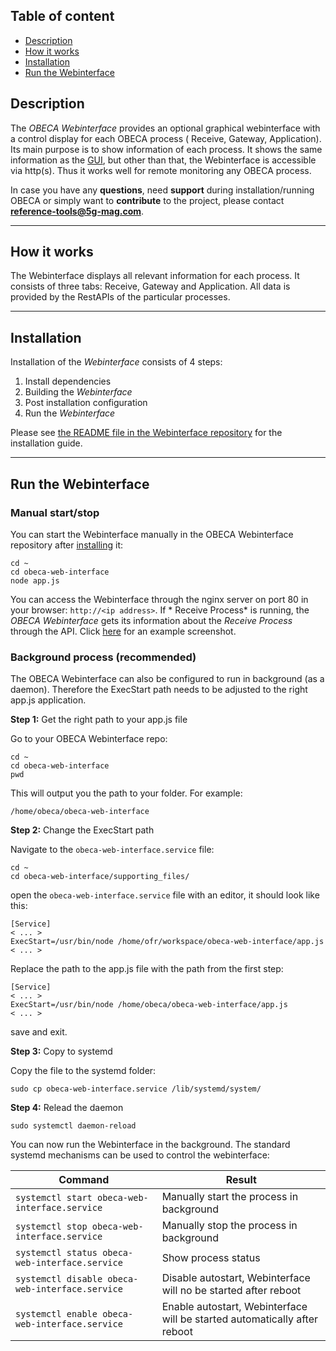 ## Table of content

* <a href="#Description"> Description </a>
* <a href="#How-it-works"> How it works </a>
* <a href="#Installation"> Installation </a>
* <a href="#Run-the-Webinterface"> Run the Webinterface </a>

## Description
The *OBECA Webinterface* provides an optional graphical webinterface with a control display for each OBECA process (
Receive, Gateway, Application). Its main purpose is to show information of each process. It shows the same information
as the [GUI](https://github.com/5G-MAG/Documentation-and-Architecture/wiki/GUI), but other than that, the Webinterface
is accessible via http(s). Thus it works well for remote monitoring any OBECA process.

In case you have any **questions**, need **support** during installation/running OBECA or simply want to **contribute**
to the project, please contact **[reference-tools@5g-mag.com](mailto:reference-tools@5g-mag.com)**.
***

## How it works

The Webinterface displays all relevant information for each process. It consists of three tabs: Receive, Gateway and
Application. All data is provided by the RestAPIs of the particular processes.

***

## Installation

Installation of the *Webinterface* consists of 4 steps:

1. Install dependencies
2. Building the *Webinterface*
3. Post installation configuration
4. Run the *Webinterface*

Please see [the README file in the Webinterface repository](https://github.com/5G-MAG/obeca-web-interface#readme) for
the installation guide.

***

## Run the Webinterface

### Manual start/stop

You can start the Webinterface manually in the OBECA Webinterface repository
after [installing](https://github.com/5G-MAG/Documentation-and-Architecture/obeca-web-interface#readme) it:

````
cd ~
cd obeca-web-interface
node app.js 
````

You can access the Webinterface through the nginx server on port 80 in your browser: `` http://<ip address> ``. If *
Receive Process* is running, the *OBECA Webinterface* gets its information about the *Receive Process* through the API.
Click [here](https://github.com/5G-MAG/Documentation-and-Architecture/blob/main/media/wiki/Webiface_rp.PNG) for an
example screenshot.

### Background process (**recommended**)

The OBECA Webinterface can also be configured to run in background (as a daemon). Therefore the ExecStart path needs to
be adjusted to the right app.js application.

**Step 1:** Get the right path to your app.js file

Go to your OBECA Webinterface repo:

````
cd ~
cd obeca-web-interface
pwd
````

This will output you the path to your folder. For example:

````
/home/obeca/obeca-web-interface
````

**Step 2:** Change the ExecStart path

Navigate to the ``obeca-web-interface.service`` file:

````
cd ~
cd obeca-web-interface/supporting_files/
````

open the ``obeca-web-interface.service`` file with an editor, it should look like this:

````
[Service]
< ... >
ExecStart=/usr/bin/node /home/ofr/workspace/obeca-web-interface/app.js
< ... >
````

Replace the path to the app.js file with the path from the first step:

````
[Service]
< ... >
ExecStart=/usr/bin/node /home/obeca/obeca-web-interface/app.js
< ... >
````

save and exit.

**Step 3:** Copy to systemd

Copy the file to the systemd folder:

````
sudo cp obeca-web-interface.service /lib/systemd/system/
````

**Step 4:** Relead the daemon

````
sudo systemctl daemon-reload
````

You can now run the Webinterface in the background. The standard systemd mechanisms can be used to control the
webinterface:

| Command | Result |
| ------------- |-------------|
|  `` systemctl start obeca-web-interface.service `` | Manually start the process in background |
|  `` systemctl stop obeca-web-interface.service `` | Manually stop the process in background |
|  `` systemctl status obeca-web-interface.service `` | Show process status |
|  `` systemctl disable obeca-web-interface.service `` | Disable autostart, Webinterface will no be started after reboot |
|  `` systemctl enable obeca-web-interface.service `` | Enable autostart, Webinterface will be started automatically after reboot |
